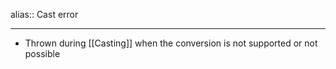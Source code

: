 alias:: Cast error

- ---
- Thrown during [[Casting]] when the conversion is not supported or not possible